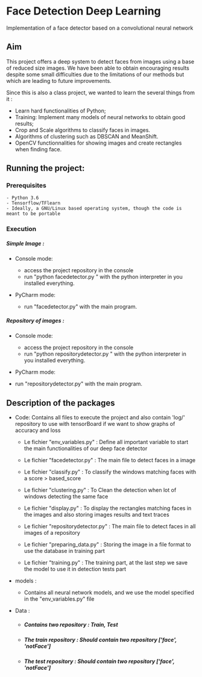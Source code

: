 # Face Detection Deep Learning
Implementation of a face detector based on a convolutional neural network


## Aim

This project offers a deep system to detect faces from images using a base of reduced size images. We have been able to obtain encouraging results despite some small difficulties due to the limitations of our methods but which are leading to future improvements.

Since this is also a class project, we wanted to learn the several things from it :

- Learn hard functionalities of Python; 
- Training: Implement many models of neural networks to obtain good results; 
- Crop and Scale algorithms to classify faces in images.
- Algorithms of clustering such as DBSCAN and MeanShift.
- OpenCV functionnalities for showing images and create rectangles when finding face.

## Running the project:

### Prerequisites

	- Python 3.6
	- Tensorflow/TFlearn
	- Ideally, a GNU/Linux based operating system, though the code is meant to be portable
  

### Execution

##### Simple Image :

- Console mode:
	+ access the project repository in the console  
	+ run "python facedetector.py <image-src-location> <repository-to-store-image>" with the python interpreter in you installed 		everything.

- PyCharm mode:
  + run "facedetector.py" with the main program.
  
##### Repository of images :
 
 - Console mode:
	+ access the project repository in the console  
	+ run "python repositorydetector.py <repository-src-location> <repository-to-store-images>" with the python interpreter in you 		installed everything.

 - PyCharm mode:
  + run "repositorydetector.py" with the main program.
  
## Description of the packages

+ Code: Contains all files to execute the project and also contain 'log/' repository to use with tensorBoard if we want to show graphs 		of accuracy and loss

  - Le fichier "env_variables.py" : Define all important variable to start the main functionalities of our deep face detector

  - Le fichier "facedetector.py" : The main file to detect faces in a image
  
  - Le fichier "classify.py" : To classify the windows matching faces with a score > based_score
  
  - Le fichier "clustering.py" : To Clean the detection when lot of windows detecting the same face
  
  - Le fichier "display.py" : To display the rectangles matching faces in the images and also storing images results and text traces

  - Le fichier "repositorydetector.py" : The main file to detect faces in all images of a repository 

  - Le fichier "preparing_data.py" : Storing the image in a file format to use the database in training part
  
  - Le fichier "training.py" : The training part, at the last step we save the model to use it in detection tests part

+ models :

	- Contains all neural network models, and we use the model specified in the "env_variables.py" file

+ Data :

  - ##### Contains two repository : Train, Test ##### 

  - ##### The train repository : Should contain two repository ['face', 'notFace'] ##### 
  
  - ##### The test repository : Should contain two repository ['face', 'notFace'] ##### 


 
 
  
  
  
  
  
  
